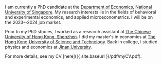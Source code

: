 I am currently a PhD candidate at the [Department of Economics](https://fass.nus.edu.sg/ecs/), [National University of Singapore](https://www.nus.edu.sg/).
My research interests lie in the fields of behavioral and experimental economics, and applied microeconometrics. I will be on the 2023--2024 job market.

Prior to my PhD studies, I worked as a research assistant at [The Chinese University of Hong Kong, Shenzhen](http://www.cuhk.edu.cn/en).
I did my master's in economics at [The Hong Kong University of Science and Technology](https://www.ust.hk/).
Back in college, I studied physics and economics at [Jinan University](https://www.jnu.edu.cn/).

For more details, see my CV [here]({{ site.baseurl }}/pdf/myCV.pdf).